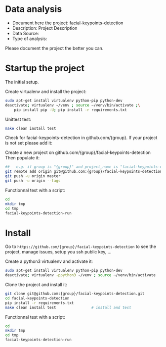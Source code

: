 # Data analysis
- Document here the project: facial-keypoints-detection
- Description: Project Description
- Data Source:
- Type of analysis:

Please document the project the better you can.

# Startup the project

The initial setup.

Create virtualenv and install the project:
```bash
sudo apt-get install virtualenv python-pip python-dev
deactivate; virtualenv ~/venv ; source ~/venv/bin/activate ;\
    pip install pip -U; pip install -r requirements.txt
```

Unittest test:
```bash
make clean install test
```

Check for facial-keypoints-detection in github.com/{group}. If your project is not set please add it:

Create a new project on github.com/{group}/facial-keypoints-detection
Then populate it:

```bash
##   e.g. if group is "{group}" and project_name is "facial-keypoints-detection"
git remote add origin git@github.com:{group}/facial-keypoints-detection.git
git push -u origin master
git push -u origin --tags
```

Functionnal test with a script:

```bash
cd
mkdir tmp
cd tmp
facial-keypoints-detection-run
```

# Install

Go to `https://github.com/{group}/facial-keypoints-detection` to see the project, manage issues,
setup you ssh public key, ...

Create a python3 virtualenv and activate it:

```bash
sudo apt-get install virtualenv python-pip python-dev
deactivate; virtualenv -ppython3 ~/venv ; source ~/venv/bin/activate
```

Clone the project and install it:

```bash
git clone git@github.com:{group}/facial-keypoints-detection.git
cd facial-keypoints-detection
pip install -r requirements.txt
make clean install test                # install and test
```
Functionnal test with a script:

```bash
cd
mkdir tmp
cd tmp
facial-keypoints-detection-run
```
